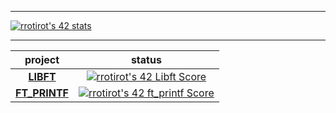 
------------




[![rrotirot's 42 stats](https://badge42.vercel.app/api/v2/cl9zxw99v00060fl93xy5f1mh/stats?cursusId=21&coalitionId=284)](https://github.com/JaeSeoKim/badge42)


------------



|project| status     |
|:--------------:|:-----------:|
| **[LIBFT](https://github.com/rrotirot/ft_libft)** | [![rrotirot's 42 Libft Score](https://badge42.vercel.app/api/v2/cl9zxw99v00060fl93xy5f1mh/project/2818145)](https://github.com/JaeSeoKim/badge42)    |
| **[FT_PRINTF](https://github.com/rrotirot/ft_printf)**|  [![rrotirot's 42 ft_printf Score](https://badge42.vercel.app/api/v2/cl9zxw99v00060fl93xy5f1mh/project/2842269)](https://github.com/JaeSeoKim/badge42) |
